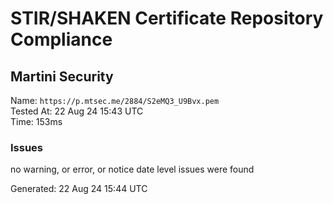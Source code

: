 # STIR/SHAKEN Certificate Repository Compliance

## Martini Security

Name: `https://p.mtsec.me/2884/S2eMQ3_U9Bvx.pem`\
Tested At: 22 Aug 24 15:43 UTC\
Time: 153ms

### Issues

no warning, or error, or notice date level issues were found

Generated: 22 Aug 24 15:44 UTC